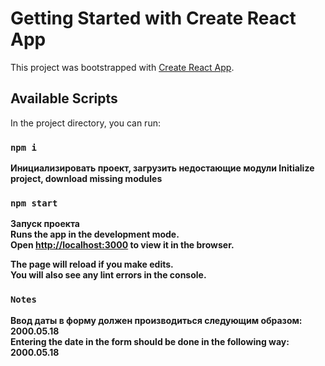 # Getting Started with Create React App

This project was bootstrapped with [Create React App](https://github.com/facebook/create-react-app).

## Available Scripts

In the project directory, you can run:

### `npm i`

<b>Инициализировать проект, загрузить недостающие модули<b>
Initialize project, download missing modules <br>

### `npm start`

<b>Запуск проекта<b>
<br>
Runs the app in the development mode.\
Open [http://localhost:3000](http://localhost:3000) to view it in the browser.

The page will reload if you make edits.\
You will also see any lint errors in the console.

### `Notes`

<b>Ввод даты в форму должен производиться следующим образом:
2000.05.18<b>
<br>
Entering the date in the form should be done in the following way:
2000.05.18





